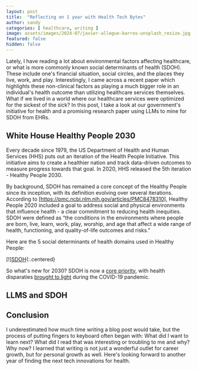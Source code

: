```yaml
---
layout: post
title:  "Reflecting on 1 year with Health Tech Bytes"
author: sandy
categories: [ healthcare, writing ]
image: assets/images/2024-07/javier-allegue-barros-unsplash_resize.jpg
featured: false
hidden: false
---
```


Lately, I have reading a lot about environmental factors affecting healthcare, or what is more commonly known social determinants of health (SDOH).  These include one's financial situation, social circles, and the places they live, work, and play.  Interestingly, I came across a recent paper which highlights these non-clinical factors as playing a much bigger role in an individual's health outcome than utilizing healthcare services themselves.  What if we lived in a world where our healthcare services were optimized for the sickest of the sick? In this post, I take a look at our government's initiative for health and a promising research paper using LLMs to mine for SDOH from EHRs.

## White House Healthy People 2030
Every decade since 1979, the US Department of Health and Human Services (HHS) puts out an iteration of the Health People Initiative.  This initiative aims to create a healthier nation and track data-driven outcomes to measure progress towards that goal.  In 2020, HHS released the 5th iteration - Healthy People 2030.  

By background, SDOH has remained a core concept of the Healthy People since its inception, with its definition evolving over several iterations.  According to [https://pmc.ncbi.nlm.nih.gov/articles/PMC8478310], Healthy People 2020 included a goal to address social and physical environments that influence health - a clear commitment to reducing health inequities.  SDOH were defined as “the conditions in the environments where people are born, live, learn, work, play, worship, and age that affect a wide range of health, functioning, and quality-of-life outcomes and risks.”

Here are the 5 social determinants of health domains used in Healthy People:

[!][SDOH](/assets/images/2024-08/sdoh.png){:.centered}

So what's new for 2030?  SDOH is now a [core priority](https://odphp.health.gov/healthypeople/priority-areas), with health disparaties [brought to light](https://journals.lww.com/jphmp/Fulltext/2021/11001/Healthy_People_2030__A_Call_to_Action_to_Lead.5.aspx) during the COVID-19 pandemic.

## LLMS and SDOH

## Conclusion
I underestimated how much time writing a blog post would take, but the process of putting fingers to keyboard often began with: What did I want to learn next?  What did I read that was interesting or troubling to me and why?  Why now?  I learned that writing is not just a wonderful outlet for career growth, but for personal growth as well.  Here's looking forward to another year of finding the next tech innovations for health.